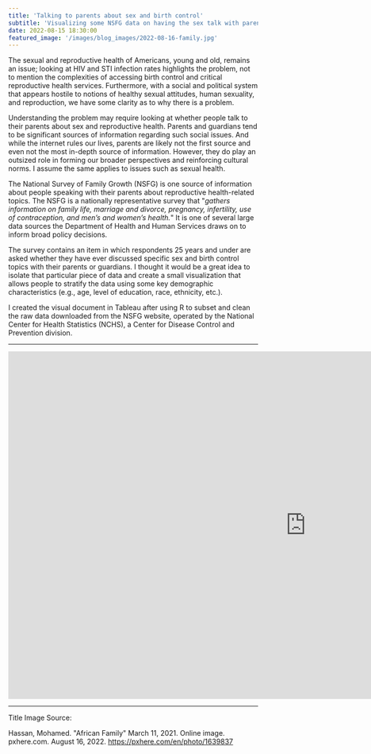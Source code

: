 ```yaml
---
title: 'Talking to parents about sex and birth control'
subtitle: 'Visualizing some NSFG data on having the sex talk with parents'
date: 2022-08-15 18:30:00
featured_image: '/images/blog_images/2022-08-16-family.jpg'
---
```


The sexual and reproductive health of Americans, young and old, remains an issue; looking at HIV and STI infection rates highlights the problem, not to mention the complexities of accessing birth control and critical reproductive health services. Furthermore, with a social and political system that appears hostile to notions of healthy sexual attitudes,  human sexuality, and reproduction, we have some clarity as to why there is a problem.

Understanding the problem may require looking at whether people talk to their parents about sex and reproductive health. Parents and guardians tend to be significant sources of information regarding such social issues. And while the internet rules our lives, parents are likely not the first source and even not the most in-depth source of information. However, they do play an outsized role in forming our broader perspectives and reinforcing cultural norms. I assume the same applies to issues such as sexual health.

The National Survey of Family Growth (NSFG) is one source of information about people speaking with their parents about reproductive health-related topics. The NSFG is a nationally representative survey that "*gathers information on family life, marriage and divorce, pregnancy, infertility, use of contraception, and men’s and women’s health.*" It is one of several large data sources the Department of Health and Human Services draws on to inform broad policy decisions. 

The survey contains an item in which respondents 25 years and under are asked whether they have ever discussed specific sex and birth control topics with their parents or guardians. I thought it would be a great idea to isolate that particular piece of data and create a small visualization that allows people to stratify the data using some key demographic characteristics (e.g., age, level of education, race, ethnicity, etc.).

I created the visual document in Tableau after using R to subset and clean the raw data downloaded from the NSFG website, operated by the National Center for Health Statistics (NCHS), a Center for Disease Control and Prevention division.

___

<iframe seamless frameborder="0" src="https://public.tableau.com/views/NSFG-Sextalkwithparent/Dashboard1?:embed=yes&:display_count=yes&:showVizHome=no" width = '1200' height = '700' scrolling='yes' ></iframe> 

___

Title Image Source:

Hassan, Mohamed. "African Family" March 11, 2021. Online image. pxhere.com. August 16, 2022. <https://pxhere.com/en/photo/1639837>
